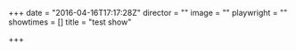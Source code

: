 +++
date = "2016-04-16T17:17:28Z"
director = ""
image = ""
playwright = ""
showtimes = []
title = "test show"

+++

